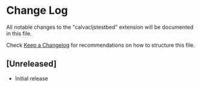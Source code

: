 # Change Log

All notable changes to the "calvacljstestbed" extension will be documented in this file.

Check [Keep a Changelog](http://keepachangelog.com/) for recommendations on how to structure this file.

## [Unreleased]

- Initial release